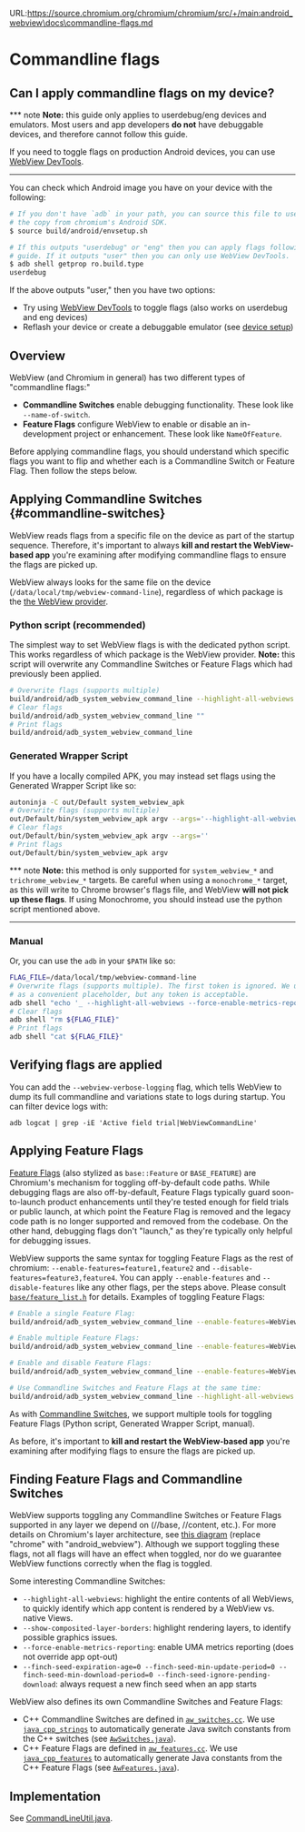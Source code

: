 URL:https://source.chromium.org/chromium/chromium/src/+/main:android_webview\docs\commandline-flags.md
# Commandline flags

## Can I apply commandline flags on my device?

*** note
**Note:** this guide only applies to userdebug/eng devices and emulators. Most
users and app developers **do not** have debuggable devices, and therefore
cannot follow this guide.

If you need to toggle flags on production Android devices, you can use [WebView
DevTools](developer-ui.md).
***

You can check which Android image you have on your device with the following:

```sh
# If you don't have `adb` in your path, you can source this file to use
# the copy from chromium's Android SDK.
$ source build/android/envsetup.sh

# If this outputs "userdebug" or "eng" then you can apply flags following this
# guide. If it outputs "user" then you can only use WebView DevTools.
$ adb shell getprop ro.build.type
userdebug
```

If the above outputs "user," then you have two options:

* Try using [WebView DevTools](developer-ui.md) to toggle flags (also works on
  userdebug and eng devices)
* Reflash your device or create a debuggable emulator (see [device
  setup](device-setup.md))

## Overview

WebView (and Chromium in general) has two different types of "commandline
flags:"

* **Commandline Switches** enable debugging functionality. These look like
  `--name-of-switch`.
* **Feature Flags** configure WebView to enable or disable an in-development
  project or enhancement. These look like `NameOfFeature`.

Before applying commandline flags, you should understand which specific flags
you want to flip and whether each is a Commandline Switch or Feature Flag.
Then follow the steps below.

## Applying Commandline Switches {#commandline-switches}

<!-- Note: keep this language consistent with the section below. Search for
"kill and restart" -->
WebView reads flags from a specific file on the device as part of the startup
sequence. Therefore, it's important to always **kill and restart the
WebView-based app** you're examining after modifying commandline flags to ensure
the flags are picked up.

WebView always looks for the same file on the device
(`/data/local/tmp/webview-command-line`), regardless of which package is the
[the WebView provider](prerelease.md).

### Python script (recommended)

The simplest way to set WebView flags is with the dedicated python script. This
works regardless of which package is the WebView provider. **Note:** this script
will overwrite any Commandline Switches or Feature Flags which had previously
been applied.

```sh
# Overwrite flags (supports multiple)
build/android/adb_system_webview_command_line --highlight-all-webviews --force-enable-metrics-reporting
# Clear flags
build/android/adb_system_webview_command_line ""
# Print flags
build/android/adb_system_webview_command_line
```

### Generated Wrapper Script

If you have a locally compiled APK, you may instead set flags using the
Generated Wrapper Script like so:

```sh
autoninja -C out/Default system_webview_apk
# Overwrite flags (supports multiple)
out/Default/bin/system_webview_apk argv --args='--highlight-all-webviews --force-enable-metrics-reporting'
# Clear flags
out/Default/bin/system_webview_apk argv --args=''
# Print flags
out/Default/bin/system_webview_apk argv
```

*** note
**Note:** this method is only supported for `system_webview_*` and
`trichrome_webview_*` targets. Be careful when using a `monochrome_*` target, as
this will write to Chrome browser's flags file, and WebView **will not pick up
these flags**. If using Monochrome, you should instead use the python script
mentioned above.
***

### Manual

Or, you can use the `adb` in your `$PATH` like so:

```sh
FLAG_FILE=/data/local/tmp/webview-command-line
# Overwrite flags (supports multiple). The first token is ignored. We use '_'
# as a convenient placeholder, but any token is acceptable.
adb shell "echo '_ --highlight-all-webviews --force-enable-metrics-reporting' > ${FLAG_FILE}"
# Clear flags
adb shell "rm ${FLAG_FILE}"
# Print flags
adb shell "cat ${FLAG_FILE}"
```

## Verifying flags are applied

You can add the `--webview-verbose-logging` flag, which tells WebView to dump
its full commandline and variations state to logs during startup. You can filter
device logs with:

```shell
adb logcat | grep -iE 'Active field trial|WebViewCommandLine'
```

## Applying Feature Flags

[Feature Flags](/base/feature_list.h) (also stylized as `base::Feature` or
`BASE_FEATURE`) are Chromium's mechanism for toggling off-by-default code paths.
While debugging flags are also off-by-default, Feature Flags typically guard
soon-to-launch product enhancements until they're tested enough for field trials
or public launch, at which point the Feature Flag is removed and the legacy code
path is no longer supported and removed from the codebase. On the other hand,
debugging flags don't "launch," as they're typically only helpful for debugging
issues.

WebView supports the same syntax for toggling Feature Flags as the rest of
chromium: `--enable-features=feature1,feature2` and
`--disable-features=feature3,feature4`. You can apply `--enable-features` and
`--disable-features` like any other flags, per the steps above. Please consult
[`base/feature_list.h`](/base/feature_list.h) for details. Examples of toggling
Feature Flags:

```sh
# Enable a single Feature Flag:
build/android/adb_system_webview_command_line --enable-features=WebViewTestFeature

# Enable multiple Feature Flags:
build/android/adb_system_webview_command_line --enable-features=WebViewTestFeature,WebViewBrotliSupport

# Enable and disable Feature Flags:
build/android/adb_system_webview_command_line --enable-features=WebViewTestFeature --disable-features=WebViewBrotliSupport

# Use Commandline Switches and Feature Flags at the same time:
build/android/adb_system_webview_command_line --highlight-all-webviews --enable-features=WebViewTestFeature
```

As with [Commandline Switches](#commandline-switches), we support multiple tools
for toggling Feature Flags (Python script, Generated Wrapper Script, manual).

<!-- Note: keep this language consistent with the section above. Search for
"kill and restart" -->
As before, it's important to **kill and restart the WebView-based app** you're
examining after modifying flags to ensure the flags are picked up.

## Finding Feature Flags and Commandline Switches

WebView supports toggling any Commandline Switches or Feature Flags supported in
any layer we depend on (//base, //content, etc.). For more details on Chromium's
layer architecture, see [this
diagram](https://www.chromium.org/developers/content-module) (replace "chrome"
with "android\_webview"). Although we support toggling these flags, not all
flags will have an effect when toggled, nor do we guarantee WebView functions
correctly when the flag is toggled.

Some interesting Commandline Switches:

 * `--highlight-all-webviews`: highlight the entire contents of all WebViews, to
   quickly identify which app content is rendered by a WebView vs. native Views.
 * `--show-composited-layer-borders`: highlight rendering layers, to identify
   possible graphics issues.
 * `--force-enable-metrics-reporting`: enable UMA metrics reporting (does not
   override app opt-out)
 * `--finch-seed-expiration-age=0 --finch-seed-min-update-period=0 --finch-seed-min-download-period=0 --finch-seed-ignore-pending-download`: always request a new finch seed when an app starts

WebView also defines its own Commandline Switches and Feature Flags:

 * C++ Commandline Switches are defined in
   [`aw_switches.cc`](/android_webview/common/aw_switches.cc). We use
   [`java_cpp_strings`](/docs/android_accessing_cpp_switches_in_java.md) to
   automatically generate Java switch constants from the C++ switches (see
   [`AwSwitches.java`](https://source.chromium.org/chromium/chromium/src/+/main:out/android-Debug/gen/android_webview/common_java/generated_java/input_srcjars/org/chromium/android_webview/common/AwSwitches.java)).
 * C++ Feature Flags are defined in
   [`aw_features.cc`](/android_webview/common/aw_features.cc). We use
   [`java_cpp_features`](/docs/android_accessing_cpp_features_in_java.md) to
   automatically generate Java constants from the C++ Feature Flags (see
   [`AwFeatures.java`](https://source.chromium.org/chromium/chromium/src/+/main:out/android-Debug/gen/android_webview/common_java/generated_java/input_srcjars/org/chromium/android_webview/common/AwFeatures.java)).

## Implementation

See [CommandLineUtil.java](https://cs.chromium.org/chromium/src/android_webview/java/src/org/chromium/android_webview/common/CommandLineUtil.java).
